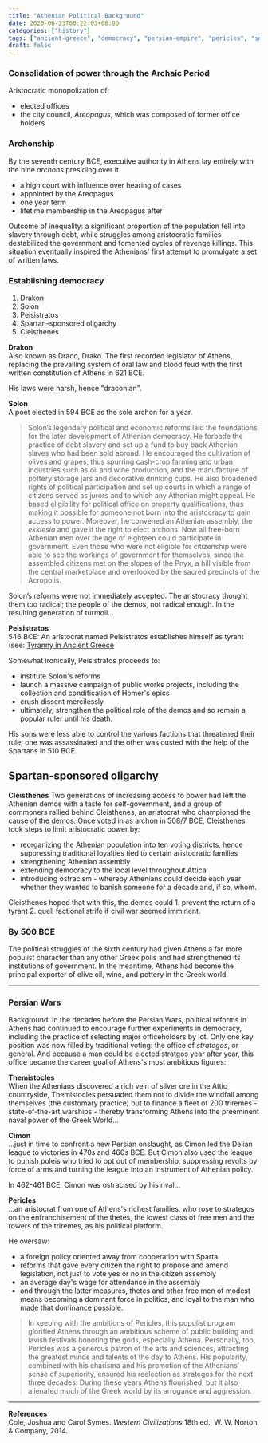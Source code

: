```yaml
---
title: "Athenian Political Background"
date: 2020-06-23T00:22:03+08:00
categories: ["history"]
tags: ["ancient-greece", "democracy", "persian-empire", "pericles", "solon"]
draft: false
---
```


### Consolidation of power through the Archaic Period
Aristocratic monopolization of:
- elected offices
- the city council, *Areopagus*, which was composed of former office holders

### Archonship
By the seventh century BCE, executive authority in Athens lay entirely with the nine *archons* presiding over it.
- a high court with influence over hearing of cases
- appointed by the Areopagus
- one year term
- lifetime membership in the Areopagus after

Outcome of inequality: a significant proportion of the population fell into slavery through debt, while struggles among aristocratic families destabilized the government and fomented cycles of revenge killings. This situation eventually inspired the Athenians' first attempt to promulgate a set of written laws.

### Establishing democracy
1. Drakon
2. Solon
3. Peisistratos
4. Spartan-sponsored oligarchy
5. Cleisthenes

**Drakon**  
Also known as Draco, Drako. The first recorded legislator of Athens, replacing the prevailing system of oral law and blood feud with the first written constitution of Athens in 621 BCE.

His laws were harsh, hence "draconian".

**Solon**  
A poet elected in 594 BCE as the sole archon for a year. 

> Solon’s legendary political and economic reforms laid the foundations for the later development of Athenian democracy. He forbade the practice of debt slavery and set up a fund to buy back Athenian slaves who had been sold abroad. He encouraged the cultivation of olives and grapes, thus spurring cash-crop farming and urban industries such as oil and wine production, and the manufacture of pottery storage jars and decorative drinking cups. He also broadened rights of political participation and set up courts in which a range of citizens served as jurors and to which any Athenian might appeal. He based eligibility for political office on property qualifications, thus making it possible for someone not born into the aristocracy to gain access to power. Moreover, he convened an Athenian assembly, the *ekklesia* and gave it the right to elect archons. Now all free-born Athenian men over the age of eighteen could participate in government. Even those who were not eligible for citizenship were able to see the workings of government for themselves, since the assembled citizens met on the slopes of the Pnyx, a hill visible from the central marketplace and overlooked by the sacred precincts of the Acropolis.

Solon’s reforms were not immediately accepted. The aristocracy thought them too radical; the people of the demos, not radical enough. In the resulting generation of turmoil...

**Peisistratos**  
546 BCE: An aristocrat named Peisistratos establishes himself as tyrant (see: [Tyranny in Ancient Greece](../tyranny-in-ancient-greece/)

Somewhat ironically, Peisistratos proceeds to:
- institute Solon's reforms
- launch a massive campaign of public works projects, including the collection and condification of Homer's epics
- crush dissent mercilessly
- ultimately, strengthen the political role of the demos and so remain a popular ruler until his death.

His sons were less able to control the various factions that threatened their rule; one was assassinated and the other was ousted with the help of the Spartans in 510 BCE.

**Spartan-sponsored oligarchy**  
-

**Cleisthenes**
Two generations of increasing access to power had left the Athenian demos with a taste for self-government, and a group of commoners rallied behind Cleisthenes, an aristocrat who championed the cause of the demos. Once voted in as archon in 508/7 BCE, Cleisthenes took steps to limit aristocratic power by:
- reorganizing the Athenian population into ten voting districts, hence suppressing traditional loyalties tied to certain aristocratic families
- strengthening Athenian assembly
- extending democracy to the local level throughout Attica
- introducing ostracism - whereby Athenians could decide each year whether they wanted to banish someone for a decade and, if so, whom.

Cleisthenes hoped that with this, the demos could 1. prevent the return of a tyrant 2. quell factional strife if civil war seemed imminent.

### By 500 BCE
The political struggles of the sixth century had given Athens a far more populist character than any other Greek polis and had strengthened its institutions of government. In the meantime, Athens had become the principal exporter of olive oil, wine, and pottery in the Greek world.

---
### Persian Wars
Background: in the decades before the Persian Wars, political reforms in Athens had continued to encourage further experiments in democracy, including the practice of selecting major officeholders by lot. Only one key position was now filled by traditional voting: the office of *strategos*, or general. And because a man could be elected stratgos year after year, this office became the career goal of Athens's most ambitious figures:

**Themistocles**  
When the Athenians discovered a rich vein of silver ore in the Attic countryside, Themistocles persuaded them not to divide the windfall among themselves (the customary practice) but to finance a fleet of 200 triremes - state-of-the-art warships - thereby transforming Athens into the preeminent naval power of the Greek World...

**Cimon**  
...just in time to confront a new Persian onslaught, as Cimon led the Delian league to victories in 470s and 460s BCE. But Cimon also used the league to punish poleis who tried to opt out of membership, suppressing revolts by force of arms and turning the league into an instrument of Athenian policy.

In 462-461 BCE, Cimon was ostracised by his rival...

**Pericles**  
...an aristocrat from one of Athens's richest families, who rose to strategos on the enfranchisement of the thetes, the lowest class of free men and the rowers of the triremes, as his political platform.

He oversaw:
- a foreign policy oriented away from cooperation with Sparta
- reforms that gave every citizen the right to propose and amend legislation, not just to vote yes or no in the citizen assembly
- an average day's wage for attendance in the assembly
- and through the latter measures, thetes and other free men of modest means becoming a dominant force in politics, and loyal to the man who made that dominance possible.

> In keeping with the ambitions of Pericles, this populist program glorified Athens through an ambitious scheme of public building and lavish festivals honoring the gods, especially Athena. Personally, too, Pericles was a generous patron of the arts and sciences, attracting the greatest minds and talents of the day to Athens. His popularity, combined with his charisma and his promotion of the Athenians’ sense of superiority, ensured his reelection as strategos for the next three decades. During these years Athens flourished, but it also alienated much of the Greek world by its arrogance and aggression.

---
**References**  
Cole, Joshua and Carol Symes. *Western Civilizations* 18th ed., W. W. Norton & Company, 2014.
